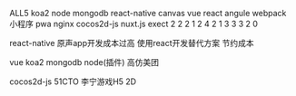 ALL5   koa2 node mongodb react-native canvas vue react angule webpack  小程序  pwa  nginx  cocos2d-js  nuxt.js
exect    2    2     2          1         2    4    2      1     3        3     3      2      0


react-native 原声app开发成本过高 使用react开发替代方案 节约成本

vue koa2 mongodb node(插件) 高仿美团

cocos2d-js  51CTO 李宁游戏H5 2D


<template>
<div class="wrapper">
  <div id="info"></div>
  <canvas id="canvas" width="700px" height="700px"></canvas>

</div>
</template>
<script>
  export default {
    name: "blok",
    mounted(){
      let winWidth = document.documentElement.clientWidth
      let winHeight =document.documentElement.clientHeight
      document.getElementById('canvas').setAttribute('width',`${winWidth}px`)
      document.getElementById('canvas').setAttribute('height',`${winHeight}px`)
      console.log(winWidth,winHeight)

      var ctx;//工具
      var canvas;//画布
      var canalpha=0;
      var cirradius=100;
      var smciradius=15;
      var ani=false; //动画是否在进行中
      var speed=30;  //针的速度
      var ins=false;  //是否可以触发insert动画
      var n=0;  //针的步长
      var num=1;  //针的编号
      var angel=[];  // 各针停留时的角度数组
      angel[0]=0;  //初始化为1根针时设定，可改变
      var speed2=111150;  //旋转速度
      var over=false;  //游戏结束标志
      var INTERID;  //周期函数ID

      function drawmap() {
        ctx.fillStyle = "rgba(50%,25%,25%,0.9)";
        ctx.translate(250, 250);
        ctx.rotate(canalpha);
        ctx.translate(-250, -250);
        ctx.beginPath();
        ctx.arc(250, 250, cirradius, 0, Math.PI * 2, true);
        ctx.moveTo(250, 350);
        ctx.lineTo(250, 450);
        ctx.closePath();
        ctx.fill();
        ctx.stroke();
        ctx.fillStyle = "rgba(0,0,0,0.5)";
        ctx.beginPath();
        ctx.arc(250, 465, smciradius, 0, Math.PI * 2, true);
        ctx.closePath();
        ctx.fill();
        if(!ins) {
          drawNail(num);
        }else{
          nailact(num);
        }
        //使用for循环去 插进去内容
        for (var j = 1; j <= angel.length; j++) {
          ctx.fillStyle = "rgba(0,0,0,0.5)";//由于填充颜色只能用于一次路径或fill函数，所以需放在循环内
          ctx.beginPath();
          ctx.arc(250 + Math.sin(angel[j]) * 215, 600 - (350 - Math.cos(angel[j]) * 215), smciradius, 0, Math.PI * 2, true);
          ctx.moveTo(250 + Math.sin(angel[j]) * 200, 450 - (200 * (1 - Math.cos(angel[j]))));
          ctx.lineTo(250 + Math.sin(angel[j]) * 100, 450 - (200 - Math.cos(angel[j]) * 100));
          ctx.fill();
          ctx.stroke();
          ctx.closePath();
          ctx.fillStyle = "#FFFFFF";
          ctx.fillText(j, 247 + Math.sin(angel[j]) * 215, 605 - (350 - Math.cos(angel[j]) * 215));
        }
      }


      /**
       * 开始绘制
       * **/
      function mapact() {
        canvas=document.getElementById("canvas");
        ctx=canvas.getContext("2d");
        if(!over) {
          ctx.clearRect(0, 0, ctx.canvas.width, ctx.canvas.height);
          ctx.save();
          drawmap();
          ctx.restore();
          overgame(); // 判断忧思
          canalpha += Math.PI / speed2;
        }else{
          window.clearInterval(INTERID);  // 定时器绘制
          var pa=document.createElement("p");
          pa.innerHTML="You Lose!!";
          document.getElementById("info").appendChild(pa);
        }
      }


      /**
       * 向上移动的小球
       * **/
      function nailact(i){
        ctx.fillStyle="rgba(0,0,0,0.5)";
        if((350-(n+1)*speed)>=215) {
          // 向 上 移 动 的 小 球
          ctx.beginPath();
          ctx.arc(250 + Math.sin(canalpha) * (350 - n * speed), 600 - (350 - Math.cos(canalpha) * (350 - n * speed)), smciradius, 0, Math.PI * 2, true);
          ctx.closePath();
          ctx.fill();
          ctx.fillStyle = "#FFFFFF";
          ctx.fillText(i, 247 + Math.sin(canalpha) * (350-n*speed), 605 - (350 - Math.cos(canalpha) * (350 - n * speed)));
          n++;
        }else{
          /*ctx.beginPath();
               ctx.arc(250 + Math.sin(canalpha) * 215, 600 - (350 - Math.cos(canalpha) * 215), smciradius, 0, Math.PI * 2, true);
               ctx.moveTo(250+ Math.sin(canalpha) * 200,450-(200*(1 - Math.cos(canalpha))));
               ctx.lineTo(250+ Math.sin(canalpha) * 100, 450-(200 - Math.cos(canalpha) *100));
               ctx.fill();
               ctx.stroke();
               ctx.closePath();
               ctx.fillStyle = "#FFFFFF";
               ctx.fillText(j, 247 + Math.sin(canalpha) *215, 605 - (350 - Math.cos(canalpha) * 215));* / * 尝试画面无闪顿的方法*/
          angel[i]=canalpha;
          num++;
          n=0;
          ins=false;
        }
      }
      /**
       * 绘制插在上面的小球
       * **/
      function drawNail(i){
        ctx.fillStyle="rgba(0,0,0,0.5)";
        ctx.beginPath();ctx.arc(250+Math.sin(canalpha)*350,600-(1-Math.cos(canalpha))*350,smciradius,0,Math.PI*2,true);
        ctx.closePath();
        ctx.fill();
        ctx.fillStyle="#FFFFFF";
        ctx.fillText(i,247+Math.sin(canalpha)*350,605-(1-Math.cos(canalpha))*350);
      }
      /**
       * 判断游戏是否结束
       * **/
      function overgame()
      {
        for(var j=0;j<angel.length;j++) {
          if ((Math.abs(Math.sin((angel[num-1] - angel[j]) / 2))<3/43)&&(j!=num-1)) {
            over = true;
          }
        }
      }


      window.onload=function(){
        mapact();
        ani=true;//开启动画
        INTERID=setInterval(mapact,30); // 30ms  1000/30 帧数FPS  人眼24PFS
      }

      document.getElementById("canvas").addEventListener('click',function(){
        if(ani){
          ins=true;
        }else{
          return;
        }
      })


      /**
       * 检测窗口发生变化 改变转盘的样式
      **/
      window.addEventListener("resize", function () {
        mapact();
        console.log('窗口发生变化')
      })

    }
  }
</script>

<style scoped>
.wrapper{
  position: fixed;
  left: 0;
  top: 0;
  right: 0;
  bottom: 0;
}
</style>

